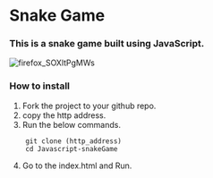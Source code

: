 # Snake Game

### This is a snake game built using JavaScript.
![firefox_SOXltPgMWs](https://user-images.githubusercontent.com/89346667/215269886-1ebac942-a540-4c9c-a2cb-466759ac492b.png)


### How to install
1) Fork the project to your github repo.
2) copy the http address.
3) Run the below commands.
``` 
    git clone (http_address)
    cd Javascript-snakeGame
```
4) Go to the index.html and Run.
